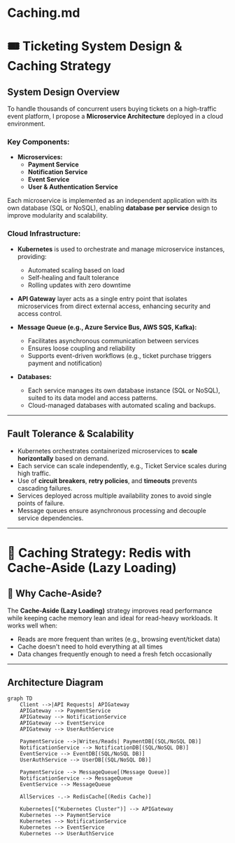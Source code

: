 ﻿# Caching.md

# 🎟️ Ticketing System Design & Caching Strategy

## System Design Overview

To handle thousands of concurrent users buying tickets on a high-traffic event platform, I propose a **Microservice Architecture** deployed in a cloud environment.

### Key Components:

- **Microservices:**
  - **Payment Service**
  - **Notification Service**
  - **Event Service**
  - **User & Authentication Service**

Each microservice is implemented as an independent application with its own database (SQL or NoSQL), enabling **database per service** design to improve modularity and scalability.

### Cloud Infrastructure:

- **Kubernetes** is used to orchestrate and manage microservice instances, providing:
  - Automated scaling based on load
  - Self-healing and fault tolerance
  - Rolling updates with zero downtime

- **API Gateway** layer acts as a single entry point that isolates microservices from direct external access, enhancing security and access control.

- **Message Queue (e.g., Azure Service Bus, AWS SQS, Kafka):**
  - Facilitates asynchronous communication between services
  - Ensures loose coupling and reliability
  - Supports event-driven workflows (e.g., ticket purchase triggers payment and notification)

- **Databases:**
  - Each service manages its own database instance (SQL or NoSQL), suited to its data model and access patterns.
  - Cloud-managed databases with automated scaling and backups.

---

## Fault Tolerance & Scalability

- Kubernetes orchestrates containerized microservices to **scale horizontally** based on demand.
- Each service can scale independently, e.g., Ticket Service scales during high traffic.
- Use of **circuit breakers**, **retry policies**, and **timeouts** prevents cascading failures.
- Services deployed across multiple availability zones to avoid single points of failure.
- Message queues ensure asynchronous processing and decouple service dependencies.

---

# 🎯 Caching Strategy: Redis with Cache-Aside (Lazy Loading)

## 🧠 Why Cache-Aside?
The **Cache-Aside (Lazy Loading)** strategy improves read performance while keeping cache memory lean and ideal for read-heavy workloads. It works well when:

- Reads are more frequent than writes (e.g., browsing event/ticket data)
- Cache doesn't need to hold everything at all times
- Data changes frequently enough to need a fresh fetch occasionally

---

## Architecture Diagram

```mermaid
graph TD
    Client -->|API Requests| APIGateway
    APIGateway --> PaymentService
    APIGateway --> NotificationService
    APIGateway --> EventService
    APIGateway --> UserAuthService

    PaymentService -->|Writes/Reads| PaymentDB[(SQL/NoSQL DB)]
    NotificationService --> NotificationDB[(SQL/NoSQL DB)]
    EventService --> EventDB[(SQL/NoSQL DB)]
    UserAuthService --> UserDB[(SQL/NoSQL DB)]

    PaymentService --> MessageQueue[(Message Queue)]
    NotificationService --> MessageQueue
    EventService --> MessageQueue

    AllServices -.-> RedisCache[(Redis Cache)]

    Kubernetes[("Kubernetes Cluster")] --> APIGateway
    Kubernetes --> PaymentService
    Kubernetes --> NotificationService
    Kubernetes --> EventService
    Kubernetes --> UserAuthService
